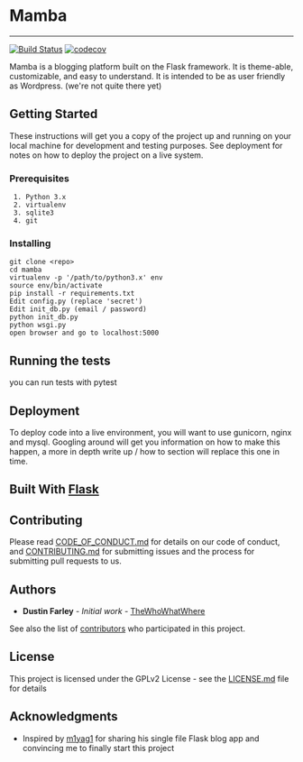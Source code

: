# Mamba
------------
[![Build Status](https://travis-ci.org/nivesnine/mamba.svg?branch=master)](https://travis-ci.org/nivesnine/mamba)
[![codecov](https://codecov.io/gh/nivesnine/mamba/branch/master/graph/badge.svg)](https://codecov.io/gh/nivesnine/mamba)

Mamba is a blogging platform built on the Flask framework. It is theme-able, customizable, and easy to understand. It is intended to be as user friendly as Wordpress. (we're not quite there yet)

## Getting Started

These instructions will get you a copy of the project up and running on your local machine for development and testing purposes. See deployment for notes on how to deploy the project on a live system.

### Prerequisites
```
 1. Python 3.x
 2. virtualenv
 3. sqlite3
 4. git 
```

### Installing

```
git clone <repo>
cd mamba
virtualenv -p '/path/to/python3.x' env
source env/bin/activate
pip install -r requirements.txt
Edit config.py (replace 'secret')
Edit init_db.py (email / password)
python init_db.py
python wsgi.py
open browser and go to localhost:5000
```

## Running the tests

you can run tests with pytest

## Deployment

To deploy code into a live environment, you will want to use gunicorn, nginx and mysql. Googling around will get you information on how to make this happen, a more in depth write up / how to section will replace this one in time.

## Built With [Flask](http://flask.pocoo.org/)

## Contributing

Please read [CODE_OF_CONDUCT.md](CODE_OF_CONDUCT.md) for details on our code of conduct, and [CONTRIBUTING.md](CONTRIBUTING.md) for submitting issues and the process for submitting pull requests to us.

## Authors

* **Dustin Farley** - *Initial work* - [TheWhoWhatWhere](https://github.com/thewhowhatwhere)

See also the list of [contributors](https://github.com/thewhowhatwhere/mamba/contributors) who participated in this project.

## License
This project is licensed under the GPLv2 License - see the [LICENSE.md](LICENSE.md) file for details

## Acknowledgments

* Inspired by [m1yag1](https://github.com/m1yag1) for sharing his single file Flask blog app and convincing me to finally start this project
